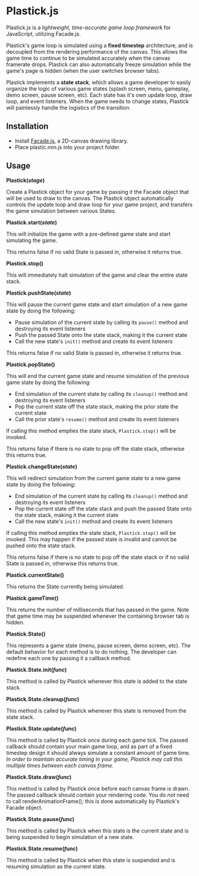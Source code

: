 Plastick.js
===========

Plastick.js is a _lightweight, time-accurate game loop framework_ for JavaScript, utilizing Facade.js.

Plastick's game loop is simulated using a **fixed timestep** architecture, and is decoupled from the rendering performance of the canvas. This allows the game time to continue to be simulated accurately when the canvas framerate drops. Plastick can also automatically freeze simulation while the game's page is hidden (when the user switches browser tabs).

Plastick implements a **state stack**, which allows a game developer to easily organize the logic of various game states (splash screen, menu, gameplay, demo screen, pause screen, etc). Each state has it's own update loop, draw loop, and event listeners. When the game needs to change states, Plastick will painlessly handle the logistics of the transition.

Installation
------------

* Install [Facade.js](https://github.com/facadejs/Facade.js), a 2D-canvas drawing library.
* Place plastic.min.js into your project folder.


Usage
-----

**Plastick(_stage_)**

Create a Plastick object for your game by passing it the Facade object that will be used to draw to the canvas. The Plastick object automatically controls the update loop and draw loop for your game project, and transfers the game simulation between various States.

**Plastick.start(_state_)**

This will initialize the game with a pre-defined game state and start simulating the game.

This returns false if no valid State is passed in, otherwise it returns true.

**Plastick.stop()**

This will immediately halt simulation of the game and clear the entire state stack.

**Plastick.pushState(_state_)**

This will pause the current game state and start simulation of a new game state by doing the following:

* Pause simulation of the current state by calling its `pause()` method and destroying its event listeners
* Push the passed State onto the state stack, making it the current state
* Call the new state's `init()` method and create its event listeners

This returns false if no valid State is passed in, otherwise it returns true.

**Plastick.popState()**

This will end the current game state and resume simulation of the previous game state by doing the following:

* End simulation of the current state by calling its `cleanup()` method and destroying its event listeners
* Pop the current state off the state stack, making the prior state the current state
* Call the prior state's `resume()` method and create its event listeners

If calling this method empties the state stack, `Plastick.stop()` will be invoked.

This returns false if there is no state to pop off the state stack, otherwise this returns true.

**Plastick.changeState(_state_)**

This will redirect simulation from the current game state to a new game state by doing the following:

* End simulation of the current state by calling its `cleanup()` method and destroying its event listeners
* Pop the current state off the state stack and push the passed State onto the state stack, making it the current state
* Call the new state's `init()` method and create its event listeners

If calling this method empties the state stack, `Plastick.stop()` will be invoked. This may happen if the passed state is invalid and cannot be pushed onto the state stack.

This returns false if there is no state to pop off the state stack or if no valid State is passed in, otherwise this returns true.

**Plastick.currentState()**

This returns the State currently being simulated.

**Plastick.gameTime()**

This returns the number of milliseconds that has passed in the game. Note that game time may be suspended whenever the containing browser tab is hidden.

**Plastick.State()**

This represents a game state (menu, pause screen, demo screen, etc). The default behavior for each method is to do nothing. The developer can redefine each one by passing it a callback method.

**Plastick.State.init(_func_)**

This method is called by Plastick whenever this state is added to the state stack.

**Plastick.State.cleanup(_func_)**

This method is called by Plastick whenever this state is removed from the state stack.

**Plastick.State.update(_func_)**

This method is called by Plastick once during each game tick. The passed callback should contain your main game loop, and as part of a fixed timestep design it should always simulate a constant amount of game time. _In order to maintain accurate timing in your game, Plastick may call this multiple times between each canvas frame._

**Plastick.State.draw(_func_)**

This method is called by Plastick once before each canvas frame is drawn. The passed callback should contain your rendering code. You do _not_ need to call renderAnimationFrame(); this is done automatically by Plastick's Facade object.

**Plastick.State.pause(_func_)**

This method is called by Plastick when this state is the current state and is being suspended to begin simulation of a new state.

**Plastick.State.resume(_func_)**

This method is called by Plastick when this state is suspended and is resuming simulation as the current state.
